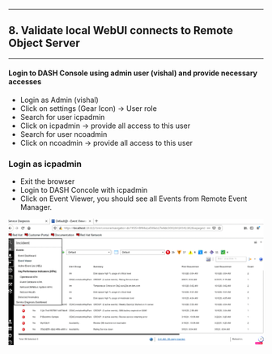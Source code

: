 
------

## 8. Validate local WebUI connects to Remote Object Server 
-----
#### Login to DASH Console using admin user (vishal) and provide necessary accesses

- Login as Admin (vishal)
- Click on settings (Gear Icon) -> User role 
- Search for user icpadmin
- Click on icpadmin -> provide all access to this user
- Search for user ncoadmin
- Click on ncoadmin -> provide all access to this user

### Login as icpadmin

- Exit the browser
- Login to DASH Concole with icpadmin
- Click on Event Viewer, you should see all Events from Remote Event Manager.

![icpadmin login  ](/images/icpadminlogin.png)


